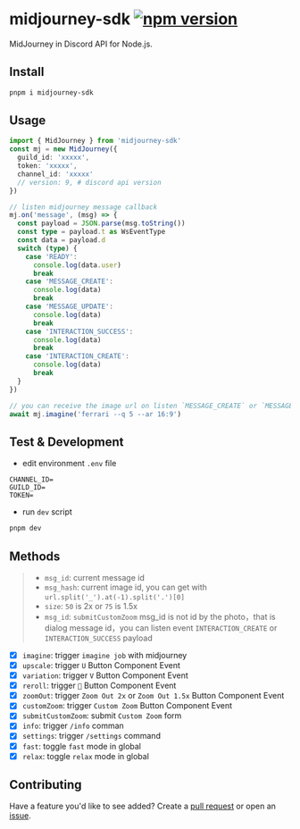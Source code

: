# midjourney-sdk <a href="https://www.npmjs.com/package/midjourney-sdk"><img src="https://img.shields.io/npm/v/midjourney-sdk.svg?maxAge=3600" alt="npm version" /></a>

MidJourney in Discord API for Node.js.

## Install
```bash
pnpm i midjourney-sdk
```

## Usage

```typescript
import { MidJourney } from 'midjourney-sdk'
const mj = new MidJourney({
  guild_id: 'xxxxx',
  token: 'xxxxx',
  channel_id: 'xxxxx'
  // version: 9, # discord api version
})

// listen midjourney message callback
mj.on('message', (msg) => {
  const payload = JSON.parse(msg.toString())
  const type = payload.t as WsEventType
  const data = payload.d
  switch (type) {
    case 'READY':
      console.log(data.user)
      break
    case 'MESSAGE_CREATE':
      console.log(data)
      break
    case 'MESSAGE_UPDATE':
      console.log(data)
      break
    case 'INTERACTION_SUCCESS':
      console.log(data)
      break
    case 'INTERACTION_CREATE':
      console.log(data)
      break
  }
})

// you can receive the image url on listen `MESSAGE_CREATE` or `MESSAGE_UPDATE` type of the `message` event
await mj.imagine('ferrari --q 5 --ar 16:9')
```

## Test & Development

- edit environment `.env` file
```
CHANNEL_ID=
GUILD_ID=
TOKEN=
```

- run `dev` script
```bash
pnpm dev
```

## Methods
> - `msg_id`: current message id
> - `msg_hash`: current image id, you can get with `url.split('_').at(-1).split('.')[0]`
> - `size`: `50` is 2x or `75` is 1.5x
> - `msg_id`: `submitCustomZoom` msg_id is not id by the photo，that is dialog message id，you can listen event `INTERACTION_CREATE` or `INTERACTION_SUCCESS` payload
- [x] `imagine`: trigger `imagine job` with midjourney
- [x] `upscale`: trigger `U` Button Component Event
- [x] `variation`: trigger `V` Button Component Event
- [x] `reroll`: trigger `🔄` Button Component Event
- [x] `zoomOut`: trigger `Zoom Out 2x` or `Zoom Out 1.5x` Button Component Event
- [x] `customZoom`: trigger `Custom Zoom` Button Component Event
- [x] `submitCustomZoom`: submit `Custom Zoom` form
- [x] `info`: trigger `/info` comman
- [x] `settings`: trigger `/settings` command
- [x] `fast`: toggle `fast` mode in global
- [x] `relax`: toggle `relax` mode in global

## Contributing

Have a feature you'd like to see added? Create a [pull request](https://github.com/LaiBaoYuan/midjourney-sdk/pulls) or open an [issue](https://github.com/LaiBaoYuan/midjourney-sdk/issues).
